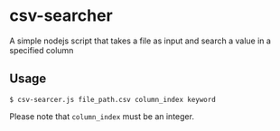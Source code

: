 # csv-searcher
A simple nodejs script that takes a file as input and search a value in a specified column

## Usage
```console
$ csv-searcer.js file_path.csv column_index keyword
```
Please note that ```column_index``` must be an integer.